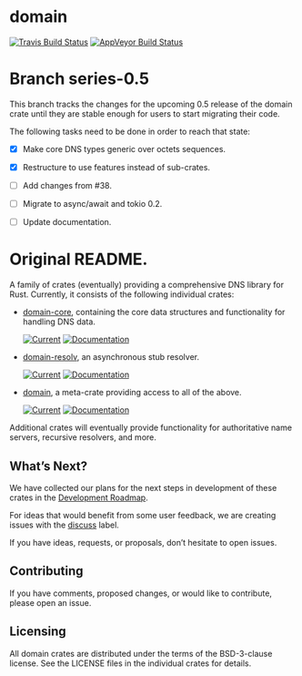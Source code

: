# domain

[![Travis Build Status](https://travis-ci.org/NLnetLabs/domain-core.svg?branch=master)](https://travis-ci.org/NLnetLabs/domain-core)
[![AppVeyor Build
Status](https://ci.appveyor.com/api/projects/status/github/NLnetLabs/domain-core?svg=true)](https://ci.appveyor.com/project/partim/domain-core)

# Branch series-0.5

This branch tracks the changes for the upcoming 0.5 release of the domain
crate until they are stable enough for users to start migrating their
code.

The following tasks need to be done in order to reach that state:

* [x] Make core DNS types generic over octets sequences.
* [x] Restructure to use features instead of sub-crates.
* [ ] Add changes from #38.
* [ ] Migrate to async/await and tokio 0.2.
* [ ] Update documentation.


# Original README.

A family of crates (eventually) providing a comprehensive DNS library for
Rust. Currently, it consists of the following individual crates:

* [domain-core], containing the core data structures and functionality for
  handling DNS data.

  [![Current](https://img.shields.io/crates/v/domain-core.svg)](https://crates.io/crates/domain-core)
  [![Documentation](https://docs.rs/domain-core/badge.svg)](https://docs.rs/domain-core)

* [domain-resolv], an asynchronous stub resolver.

  [![Current](https://img.shields.io/crates/v/domain-resolv.svg)](https://crates.io/crates/domain-resolv)
  [![Documentation](https://docs.rs/domain-resolv/badge.svg)](https://docs.rs/domain-resolv)

* [domain], a meta-crate providing access to all of the above.

  [![Current](https://img.shields.io/crates/v/domain.svg)](https://crates.io/crates/domain)
  [![Documentation](https://docs.rs/domain/badge.svg)](https://docs.rs/domain)


Additional crates will eventually provide functionality for authoritative
name servers, recursive resolvers, and more.

[domain]: https://github.com/NLnetLabs/domain-core/tree/master/domain
[domain-core]: https://github.com/NLnetLabs/domain-core/tree/master/domain-core
[domain-resolv]: https://github.com/NLnetLabs/domain-core/tree/master/domain-resolv


## What’s Next?

We have collected our plans for the next steps in development of these
crates in the [Development Roadmap].

For ideas that would benefit from some user feedback, we are creating
issues with the [discuss] label.

If you have ideas, requests, or proposals, don’t hesitate to open issues.

[Development Roadmap]: https://github.com/NLnetLabs/domain/projects/1
[discuss]: https://github.com/NLnetLabs/domain/labels/discuss


## Contributing

If you have comments, proposed changes, or would like to contribute,
please open an issue.


## Licensing

All domain crates are distributed under the terms of the BSD-3-clause
license. See the LICENSE files in the individual crates for details.

